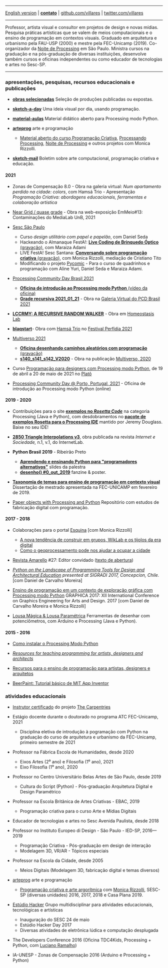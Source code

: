----

 [English version](http://villares.github.io/README-EN)
 | [**contato**](http://contato.lugaralgum.com)
 | [github.com/villares](http://github.com/villares)
 | [twitter.com/villares](http://twitter.com/villares)

----

Professor, artista visual e consultor em projetos de design e novas mídias. Pesquisa práticas artísticas que se valem de meios computacionais e o ensino de programação em contextos visuais. Graduado em arquitetura e urbanismo pela FAU-USP (2000) e mestre pela FEC-Unicamp (2019). Co-organizador da [Noite de Processing](https://garoa.net.br/wiki/Noite_de_Processing) em São Paulo. Ministra cursos na graduação e na pós-graduação de diversas instituições, desenvolve também cursos e oficinas independentes ou como educador de tecnologias e artes no Sesc-SP. 

----

### apresentações, pesquisas, recursos educacionais e publicações

- [**obras selecionadas**](selected-work/index.md) Seleção de produções publicadas ou expostas.

- [**sketch-a-day**](https://abav.lugaralgum.com/sketch-a-day) Uma ideia visual por dia, usando programação.

- [**material-aulas**](https://abav.lugaralgum.com/material-aulas) Material didático aberto para Processing modo Python.

- [**arteprog**](https://arteprog.space) arte e programação
  
  - [Material aberto do curso Programação Criativa](http://arteprog.space/programacao-criativa), [Processando Processing](https://arteprog.space/Processando-Processing), [Noite de Processing](https://garoa.net.br/wiki/Noite_de_Processing) e outros projetos com Monica Rizzolli. 

- [**sketch-mail**](http://villares.org/sketch-mail)  Boletim sobre  arte computacional, programação criativa e educação.

#### 2021

- Zonas de Compensação 8.0
      - Obra na galeria virtual: *Num apartamento perdido na cidade: colors*, com Hamsá Trio
      - Apresentação *Programação Criativa:  abordagens educacionais, ferramentas e colaboração artística*

- [Near Grid / quase grade](https://emmeio13.medialab.unb.br/near-grid/) - Obra na web-exposição EmMeio#13: Contaminações do MediaLab UnB, 2021 
 
- [Sesc São Paulo](https://sescsp.org.br)
     -  Curso *design utilitário com papel e papelão*, com Daniel Seda
     -  Hackeando o Almanaque FestA!: [**Live Coding de Brinquedo Óptico** (gravação)](https://www.youtube.com/watch?v=olSL2MdzKNk), com Maraiza Adami
     -  LIVE FestA! Sesc Santana: [**Conversando sobre programação criativa** (gravação)](https://www.youtube.com/watch?v=tUqXdc9SJCs), com Monica Rizzolli, mediação de Cristiano Tito
     -  Modificando o projeto [Pycomic](http://github.com/webtiras) - Para o curso de quadrinhos e programação com Aline Yuri, Daniel Seda e Maraiza Adami.  

- [Processing Community Day Brasil 2021](https://pcd.encontrosdigitais.com.br)
    - [**Oficina de introdução ao Processing modo Python** (vídeo da oficina)](https://youtu.be/Lhk3huuxs3g) 
    - [**Grade recursiva 2021_01_21**](https://abav.lugaralgum.com/selected-work/recursive-grid/) - Obra na [Galeria Virtual do PCD Brasil 2021](https://pcd.encontrosdigitais.com.br/galeria/) 
      
- [**LCCRMY: A RECURSIVE RANDOM WALKER**](https://abav.lugaralgum.com/selected-work/LCCRMY_v2021_04_30/) - Obra em [Homeostasis Lab](https://homeostasislab.org/)

- [**blaqstart**](https://www.lugaralgum.com/hamsatrio/blaqstar/)- Obra com [Hamsá Trio](https://hamsatrio.lugaralgum.com) no [Festival Perfídia 2021](https://www.plataformaperfidia.com/perfidia-online-2021)

- [Multiverso 2021](https://multiverso.cc)
     - [**Oficina desenhando caminhos aleatórios com programação** (gravação)](https://www.youtube.com/watch?v=frwHqc5SBGc)
     - [**s140_s141_s142_V2020**](https://abav.lugaralgum.com/selected-work/s140_s141_s142_v2020) - Obra na publicação [Multiverso, 2020](https://multiverso-docs.s3-sa-east-1.amazonaws.com/multiverso-1a-edicao.pdf)

- Curso [Programação para designers com Processing modo Python](https://plato.studio/Programacao-para-designers), de 19 de abril a 20 de maio de 2021 no [Platô](https://plato.studio)

- [Processing Community Day @ Porto, Portugal, 2021](https://pcd.fba.up.pt/2021/) - Oficina de introdução ao Processing modo Python (online)
 
 
#### 2019 - 2020

- Contribuições para o site  [**exemplos no *Rosetta Code***](http://rosettacode.org/wiki/Category:Processing) na categoria Processing (Java e Python), com desdobramentos no  [**pacote de exemplos Rosetta para o Processing IDE**](https://github.com/jeremydouglass/rosetta_examples_p5) mantido por Jeremy Douglass. Baixe no seu IDE!

- [**2850 Triangle Interpolations v3**](https://revista.internetlab.org.br/2850-interpolações-de-triângulos-v3/), obra publicada na revista *Internet e Sociedade,* n.1, v.1, do InternetLab.

- **Python Brasil 2019** - Ribeirão Preto
  
  - [**Aprendendo e ensinando Python para "programadores alternativos"**](https://abav.lugaralgum.com/palestras/pybr2019/) slides da palestra
  - [**desenho() #0_out_2019**](http://desenho.lugaralgum.com/) fanzine & poster.

- [**Taxonomia de temas para ensino de programação em contexto visual**](https://abav.lugaralgum.com/mestrado) Dissertação de mestrado apresentada na FEC-UNICAMP em fevereiro de 2019.

- [Paper objects with Processing and Python](https://github.com/villares/Paper-objects-with-Processing-and-Python) Repositório com estudos de fabricação digital com programação.

#### 2017 - 2018

- Colaborações para o portal [Esquina](http://www.esquina.net.br/author/alexandre-vilares/) [com Monica Rizzolli]
  
  - [A nova tendência de construir em grupos, WikLab e os tijolos da era digital](http://www.esquina.net.br/2018/01/22/a-nova-tendencia-de-construir-em-grupos-wiklab-e-os-tijolos-da-era-digital/)
  - [Como o geoprocessamento pode nos ajudar a ocupar a cidade](http://www.esquina.net.br/2017/10/23/como-o-geoprocessamento-pode-nos-ajudar-a-ocupar-a-cidade/)

- [Revista Amarello](http://www.amarello.com.br) #27: Editor convidado ([texto de abertura](https://github.com/villares/villares.github.io/blob/master/assets/editorial_Amarello%2327.pdf)) 

- *[Python on the Landscape of Programming Tools for Design and Architectural Education](https://villares.github.io/mestrado/VILLARES_MOREIRA_SIGRADI_2017) presented at SIGRADI 2017, Concepcíon, Chile.* [com Daniel de Carvalho Moreira]

- [Ensino de programação em um contexto de exploração gráfica com Processing modo Python](https://villares.github.io/mestrado/VILLARES_MOREIRA_GOMES_GRAPHICA_2017) GRAPHICA 2017: XII International Conference on Graphics Engineering for Arts and Design. 2017 [com Daniel de Carvalho Moreira e Monica Rizzolli]

- [Lousa Mágica & Lousa Paramétrica](https://githtb.com/lousa-magica) Ferramentas de desenhar com potenciômetros, com Arduino e Processing (Java e Python).

#### 2015 - 2016

- [Como instalar o Processing Modo Python](https://villares.github.io/como-instalar-o-processing-modo-python/) 

- *[Resources for teaching programming for artists, designers and architects](https://villares.github.io/Resources-for-teaching-programming/)*

- [Recursos para o ensino de programação para artistas, designers e arquitetos](https://villares.github.io/Recursos-para-o-ensino-de-programacao) 

- [BeerPaint: Tutorial básico de MIT App Inventor](https://gumroad.com/l/kXiHW)

### atividades educacionais

- [Instrutor certificado](https://carpentries.org/instructors/) do projeto [The Carpentries](https://carpentries.org/)

- Estágio docente durante o doutorado no programa ATC FEC-Unicamp, 2021
  
  - Disciplina eletiva de introdução à pogramação com Python na graduação do curso de arquitetura e urbanismo da FEC-Unicamp, primeiro semestre de 2021

- Professor na Fábrica Escola de Humanidades, desde 2020
  
  - Eixos Artes (2⁰ ano) e Filosofia (1⁰ ano), 2021
  - Eixo Filosofia (1⁰ ano), 2020

- Professor no Centro Universitário Belas Artes de São Paulo, desde 2019
  
  - Cultura do Script (Python) - Pós-graduação Arquitetura Digital e Design Paramétrico

- Professor na Escola Britânica de Artes Criativas - EBAC, 2019
  
  - Programação criativa para o curso Arte e Mídias Digitais

- Educador de tecnologias e artes no Sesc Avenida Paulista, desde 2018

- Professor no Instituto Europeo di Design - São Paulo - IED-SP,  2016—2019
  
  - Programação Criativa - Pós-graduação em design de interação
  - Modelagem 3D, VR/AR - Tópicos especiais

- Professor na Escola da Cidade, desde 2005
  
  - Meios Digitais (Modelagem 3D, fabricação digital e temas diversos)

- [arteprog](http://arteprog.space) arte e programação
  
  - [Programação criativa e arte argorítmica](http://arteprog.space/programacao-criativa) com [Monica Rizzolli](https://github.com/monicarizzolli), SESC-SP (diversas unidades) 2016, 2017, 2018 e Casa Plana 2019.

- [Estúdio Hacker](https://estudiohacker.io) Grupo multidisciplinar para atividades educacionais, tecnológicas e artísticas
  
  - Inauguração do SESC 24 de maio
  - Estúdio Hacker Day 2017
  - Diversas atividades de eletrônica lúdica e computação desplugada

- The Developers Conference 2016 (Oficina TDC4Kids, Processing + Python, com [Luciano Ramalho](https://github.com/ramalho))

- IA-UNESP - Zonas de Compensação 2016 (Arduino e Processing + Python)

<a rel="me" href="https://mastodon.social/@villares"> </a>

